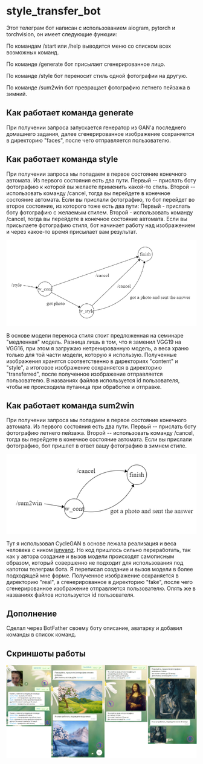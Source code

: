 # style_transfer_bot
Этот телеграм бот написан с использованием aiogram, pytorch и torchvision, он имеет следующие функции:

По командам /start или /help выводится меню со списком всех возможных команд.

По команде /generate бот присылает сгенерированное лицо.

По команде /style бот переносит стиль одной фотографии на другую.

По команде /sum2win бот превращает фотографию летнего пейзажа в зимний.

## Как работает команда generate

При получении запроса запускается генератор из GAN'а последнего домашнего задания, далее сгенерированное изображение сохраняется в директорию "faces", после чего отправляется пользователю.

## Как работает команда style

При получении запроса мы попадаем в первое состояние конечного автомата. Из первого состояния есть два пути. Первый -- прислать боту фотографию к которой вы желаете применить какой-то стиль. Второй -- использовать команду /cancel, тогда вы перейдете в конечное состояние автомата. Если вы прислали фотографию, то бот перейдет во второе состояние, из которого тоже есть два пути: Первый - прислать боту фотографию с желаемым стилем. Второй - использовать команду /cancel, тогда вы перейдете в конечное состояние автомата. Если вы присылаете фотографию стиля, бот начинает работу над изображением и через какое-то время присылает вам результат.

![alt text](https://github.com/MaloYY/style_transfer_bot/blob/master/images/style_automat_w.png)

В основе модели переноса стиля стоит предложенная на семинаре "медленная" модель. Разница лишь в том, что я заменил VGG19 на VGG16, при этом я загружаю нетренированную модель, а веса храню только для той части модели, которую я использую. Полученные изображения хранятся соответственно в директориях "content" и "style", а итоговое изображение сохраняется в директорию "transferred", после полученное изображение отправляется пользователю. В названиях файлов используется id пользователя, чтобы не происходила путаница при обработке и отправке.

## Как работает команда sum2win

При получении запроса мы попадаем в первое состояние конечного автомата. Из первого состояния есть два пути. Первый -- прислать боту фотографию летнего пейзажа. Второй -- использовать команду /cancel, тогда вы перейдете в конечное состояние автомата. Если вы прислали фотографию, бот пришлет в ответ вашу фотографию в зимнем стиле.

![alt text](https://github.com/MaloYY/style_transfer_bot/blob/master/images/sum2win_automat_w.png)

Тут я использовал CycleGAN в основе лежала реализация и веса человека с ником [junyanz](https://github.com/junyanz/pytorch-CycleGAN-and-pix2pix/tree/f13aab8148bd5f15b9eb47b690496df8dadbab0c). Но код пришлось сильно переработать, так как у автора создание и вызов модели происходят самописным образом, который совершенно не подходит для использования под капотом телеграм бота. Я переписал создание и вызов модели в более подходящей мне форме. Полученное изображение сохраняется в директорию "real", а сгенерированное в директорию "fake", после чего сгенерированное изображение отправляется пользователю. Опять же в названиях файлов используется id пользователя.

## Дополнение

Сделал через BotFather своему боту описание, аватарку и добавил команды в список команд.

## Скриншоты работы

![alt text](https://github.com/MaloYY/style_transfer_bot/blob/master/images/bot_works_t.png)